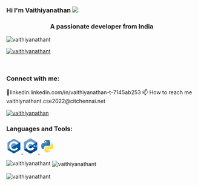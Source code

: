 ### Hi I'm Vaithiyanathan <img src="https://camo.githubusercontent.com/e8e7b06ecf583bc040eb60e44eb5b8e0ecc5421320a92929ce21522dbc34c891/68747470733a2f2f6d656469612e67697068792e636f6d2f6d656469612f6876524a434c467a6361737252346961377a2f67697068792e676966" width="30"  />
<h3 align="center">A passionate developer from India</h3>

<p align="left"> <img src="https://komarev.com/ghpvc/?username=vaithiyanathant&label=Profile%20views&color=0e75b6&style=flat" alt="vaithiyanathant" /> </p>

<p align="left"> <a href="https://github.com/ryo-ma/github-profile-trophy"><img src="https://github-profile-trophy.vercel.app/?username=vaithiyanathant" alt="vaithiyanathant" /></a> </p>

<p align="left"> <a href="https://twitter.com/" target="blank"><img src="https://img.shields.io/twitter/follow/?logo=twitter&style=for-the-badge" alt="" /></a> </p>

<h3 align="left">Connect with me:</h3>
🤝linkedin:linkedin.com/in/vaithiyanathan-t-7145ab253
📫 How to reach me vaithiynathant.cse2022@citchennai.net
<p align="left">
<a href="https://linkedin.com/in/vaithiyanathan" target="blank"><img align="center" src="https://raw.githubusercontent.com/rahuldkjain/github-profile-readme-generator/master/src/images/icons/Social/linked-in-alt.svg" alt="vaithiyanathan" height="30" width="40" /></a>
</p>

<h3 align="left">Languages and Tools:</h3>
<p align="left"> <a href="https://www.cprogramming.com/" target="_blank" rel="noreferrer"> <img src="https://raw.githubusercontent.com/devicons/devicon/master/icons/c/c-original.svg" alt="c" width="40" height="40"/> </a> <a href="https://www.w3schools.com/cpp/" target="_blank" rel="noreferrer"> <img src="https://raw.githubusercontent.com/devicons/devicon/master/icons/cplusplus/cplusplus-original.svg" alt="cplusplus" width="40" height="40"/> </a> <a href="https://www.python.org" target="_blank" rel="noreferrer"> <img src="https://raw.githubusercontent.com/devicons/devicon/master/icons/python/python-original.svg" alt="python" width="40" height="40"/> </a> </p>

<p><img align="left" src="https://github-readme-stats.vercel.app/api/top-langs?username=vaithiyanathant&show_icons=true&locale=en&layout=compact" alt="vaithiyanathant" /></p>

<p>&nbsp;<img align="center" src="https://github-readme-stats.vercel.app/api?username=vaithiyanathant&show_icons=true&locale=en" alt="vaithiyanathant" /></p>

<p><img align="center" src="https://github-readme-streak-stats.herokuapp.com/?user=vaithiyanathant&" alt="vaithiyanathant" /></p>
